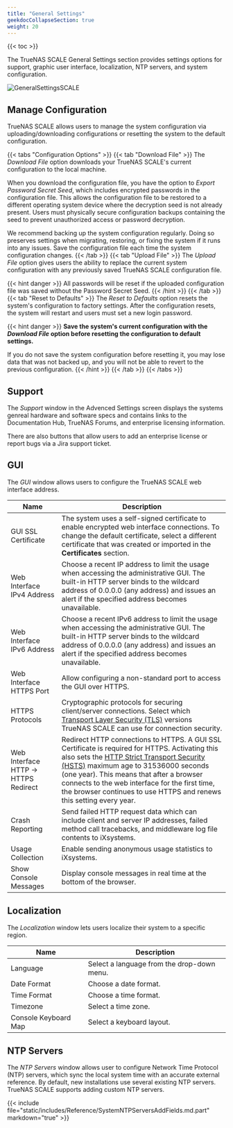 ```yaml
---
title: "General Settings"
geekdocCollapseSection: true
weight: 20
---
```


{{< toc >}}

The TrueNAS SCALE General Settings section provides settings options for support, graphic user interface, localization, NTP servers, and system configuration. 

![GeneralSettingsSCALE](/images/SCALE/GeneralSettingsSCALE.png "SCALE General Settings Screen")

## Manage Configuration

TrueNAS SCALE allows users to manage the system configuration via uploading/downloading configurations or resetting the system to the default configuration. 

{{< tabs "Configuration Options" >}}
{{< tab "Download File" >}}
The *Download File* option downloads your TrueNAS SCALE's current configuration to the local machine.

When you download the configuration file, you have the option to *Export Password Secret Seed*, which includes encrypted passwords in the configuration file. This allows the configuration file to be restored to a different operating system device where the decryption seed is not already present. Users must physically secure configuration backups containing the seed to prevent unauthorized access or password decryption.

We recommend backing up the system configuration regularly. Doing so preserves settings when migrating, restoring, or fixing the system if it runs into any issues. Save the configuration file each time the system configuration changes.
{{< /tab >}}
{{< tab "Upload File" >}}
The *Upload File* option gives users the ability to replace the current system configuration with any previously saved TrueNAS SCALE configuration file.

{{< hint danger >}}
All passwords will be reset if the uploaded configuration file was saved without the Password Secret Seed.
{{< /hint >}}
{{< /tab >}}
{{< tab "Reset to Defaults" >}}
The *Reset to Defaults* option resets the system's configuration to factory settings. After the configuration resets, the system will restart and users must set a new login password.

{{< hint danger >}}
**Save the system's current configuration with the _Download File_ option before resetting the configuration to default settings.**
 
If you do not save the system configuration before resetting it, you may lose data that was not backed up, and you will not be able to revert to the previous configuration.
{{< /hint >}}
{{< /tab >}}
{{< /tabs >}}

## Support

The *Support* window in the Advenced Settings screen displays the systems genreal hardware and software specs and contains links to the Documentation Hub, TrueNAS Forums, and enterprise licensing information. 

There are also buttons that allow users to add an enterprise license or report bugs via a Jira support ticket.

## GUI 

The *GUI* window allows users to configure the TrueNAS SCALE web interface address.

| Name | Description |
|------|-------------|
| GUI SSL Certificate | The system uses a self-signed certificate to enable encrypted web interface connections. To change the default certificate, select a different certificate that was created or imported in the **Certificates** section. |
| Web Interface IPv4 Address | Choose a recent IP address to limit the usage when accessing the administrative GUI. The built-in HTTP server binds to the wildcard address of 0.0.0.0 (any address) and issues an alert if the specified address becomes unavailable. |
| Web Interface IPv6 Address | Choose a recent IPv6 address to limit the usage when accessing the administrative GUI. The built-in HTTP server binds to the wildcard address of 0.0.0.0 (any address) and issues an alert if the specified address becomes unavailable. |
| Web Interface HTTPS Port | Allow configuring a non-standard port to access the GUI over HTTPS. |
| HTTPS Protocols | Cryptographic protocols for securing client/server connections. Select which [Transport Layer Security (TLS)](https://en.wikipedia.org/wiki/Transport_Layer_Security) versions TrueNAS SCALE can use for connection security. |
| Web Interface HTTP -> HTTPS Redirect | Redirect HTTP connections to HTTPS. A GUI SSL Certificate is required for HTTPS. Activating this also sets the [HTTP Strict Transport Security (HSTS)](https://en.wikipedia.org/wiki/HTTP_Strict_Transport_Security) maximum age to 31536000 seconds (one year). This means that after a browser connects to the web interface for the first time, the browser continues to use HTTPS and renews this setting every year. |
| Crash Reporting | Send failed HTTP request data which can include client and server IP addresses, failed method call tracebacks, and middleware log file contents to iXsystems. |
| Usage Collection | Enable sending anonymous usage statistics to iXsystems. |
| Show Console Messages | Display console messages in real time at the bottom of the browser. |

## Localization 

The *Localization* window lets users localize their system to a specific region.

| Name | Description |
|------|-------------|
| Language | Select a language from the drop-down menu. |
| Date Format | Choose a date format. |
| Time Format | Choose a time format. |
| Timezone | Select a time zone. |
| Console Keyboard Map | Select a keyboard layout. |

## NTP Servers 

The *NTP Servers* window allows user to configure Network Time Protocol (NTP) servers, which sync the local system time with an accurate external reference. By default, new installations use several existing NTP servers. TrueNAS SCALE supports adding custom NTP servers.

{{< include file="static/includes/Reference/SystemNTPServersAddFields.md.part" markdown="true" >}}
